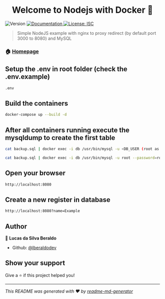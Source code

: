 <h1 align="center">Welcome to Nodejs with Docker 👋</h1>
<p>
  <img alt="Version" src="https://img.shields.io/badge/version-1.0.0-blue.svg?cacheSeconds=2592000" />
  <a href="https://github.com/lberaldodev/node_docker_nginx_mysql/blob/master/README.md" target="_blank">
    <img alt="Documentation" src="https://img.shields.io/badge/documentation-yes-brightgreen.svg" />
  </a>
  <a href="#" target="_blank">
    <img alt="License: ISC" src="https://img.shields.io/badge/License-ISC-yellow.svg" />
  </a>
</p>

> Simple NodeJS example with nginx to proxy redirect (by default port 3000 to 8080) and MySQL

### 🏠 [Homepage](https://github.com/lberaldodev/node_docker_nginx_mysql)

## Setup the .env in root folder (check the .env.example)
```sh
.env
```

## Build the containers

```sh
docker-compose up --build -d
```

## After all containers running execute the mysqldump to create the first table

```sh
cat backup.sql | docker exec -i db /usr/bin/mysql -u <DB_USER (root as default)> --password=<MYSQL_ROOT_PASSWORD> <MYSQL_DATABASE>

cat backup.sql | docker exec -i db /usr/bin/mysql -u root --password=root nodedb
```

## Open your browser

```sh
http://localhost:8080
```

## Create a new register in database

```sh
http://localhost:8080?name=Example
```

## Author

👤 **Lucas da Silva Beraldo**

* Github: [@lberaldodev](https://github.com/lberaldodev)

## Show your support

Give a ⭐️ if this project helped you!

***
_This README was generated with ❤️ by [readme-md-generator](https://github.com/kefranabg/readme-md-generator)_